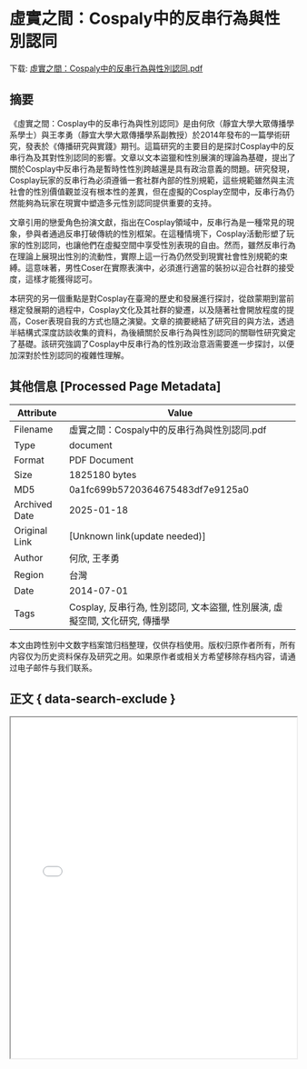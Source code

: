 # 虛實之間：Cospaly中的反串行為與性別認同

<!-- tcd_download_link -->
下载: <a href="虛實之間：Cospaly中的反串行為與性別認同.pdf" download>虛實之間：Cospaly中的反串行為與性別認同.pdf</a>
<!-- tcd_download_link_end -->

## 摘要

<!-- tcd_abstract -->
《虛實之間：Cosplay中的反串行為與性別認同》是由何欣（靜宜大學大眾傳播學系學士）與王孝勇（靜宜大學大眾傳播學系副教授）於2014年發布的一篇學術研究，發表於《傳播研究與實踐》期刊。這篇研究的主要目的是探討Cosplay中的反串行為及其對性別認同的影響。文章以文本盜獵和性別展演的理論為基礎，提出了關於Cosplay中反串行為是暫時性性別跨越還是具有政治意義的問題。研究發現，Cosplay玩家的反串行為必須遵循一套社群內部的性別規範，這些規範雖然與主流社會的性別價值觀並沒有根本性的差異，但在虛擬的Cosplay空間中，反串行為仍然能夠為玩家在現實中塑造多元性別認同提供重要的支持。

文章引用的戀愛角色扮演文獻，指出在Cosplay領域中，反串行為是一種常見的現象，參與者通過反串打破傳統的性別框架。在這種情境下，Cosplay活動形塑了玩家的性別認同，也讓他們在虛擬空間中享受性別表現的自由。然而，雖然反串行為在理論上展現出性別的流動性，實際上這一行為仍然受到現實社會性別規範的束縛。這意味著，男性Coser在實際表演中，必須進行適當的裝扮以迎合社群的接受度，這樣才能獲得認可。

本研究的另一個重點是對Cosplay在臺灣的歷史和發展進行探討，從啟蒙期到當前穩定發展期的過程中，Cosplay文化及其社群的變遷，以及隨著社會開放程度的提高，Coser表現自我的方式也隨之演變。文章的摘要總結了研究目的與方法，透過半結構式深度訪談收集的資料，為後續關於反串行為與性別認同的關聯性研究奠定了基礎。該研究強調了Cosplay中反串行為的性別政治意涵需要進一步探討，以便加深對於性別認同的複雜性理解。

<!-- tcd_abstract_end -->

## 其他信息 [Processed Page Metadata]

| Attribute       | Value                                  |
|-----------------|----------------------------------------|
| Filename        | 虛實之間：Cospaly中的反串行為與性別認同.pdf                             |
| Type            | document                                 |
| Format          | PDF Document                               |
| Size            | 1825180 bytes                           |
| MD5             | 0a1fc699b5720364675483df7e9125a0                                  |
| Archived Date   | 2025-01-18                             |
| Original Link   | [Unknown link(update needed)]                         |
| Author          | 何欣, 王孝勇                               |
| Region          | 台灣                               |
| Date            | 2014-07-01                                 |
| Tags            | Cosplay, 反串行為, 性別認同, 文本盜獵, 性別展演, 虛擬空間, 文化研究, 傳播學                                 |

本文由跨性别中文数字档案馆归档整理，仅供存档使用。版权归原作者所有，所有内容仅为历史资料保存及研究之用。如果原作者或相关方希望移除存档内容，请通过电子邮件与我们联系。

## 正文 { data-search-exclude }

<!-- tcd_main_text -->
<iframe src="../虛實之間：Cospaly中的反串行為與性別認同.pdf" width="100%" height="600px">
    <p>无法显示PDF，请下载查看。</p>
</iframe>
<!-- tcd_main_text_end -->

